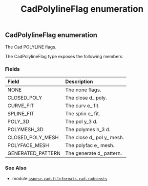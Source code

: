 ﻿---
title: CadPolylineFlag enumeration
second_title: Aspose.CAD for Python via .NET API References
description: 
type: docs
weight: 360
url: /aspose.cad.fileformats.cad.cadconsts/cadpolylineflag/
is_root: false
---

## CadPolylineFlag enumeration

The Cad POLYLINE flags.



The CadPolylineFlag type exposes the following members:

### Fields
| Field | Description |
| :- | :- |
| NONE | The none flags. |
| CLOSED_POLY | The close d_ poly. |
| CURVE_FIT | The curv e_ fit. |
| SPLINE_FIT | The splin e_ fit. |
| POLY_3D | The pol y_3 d. |
| POLYMESH_3D | The polymes h_3 d. |
| CLOSED_POLY_MESH | The close d_ pol y_ mesh. |
| POLYFACE_MESH | The polyfac e_ mesh. |
| GENERATED_PATTERN | The generate d_ pattern. |



### See Also
* module [`aspose.cad.fileformats.cad.cadconsts`](..)
